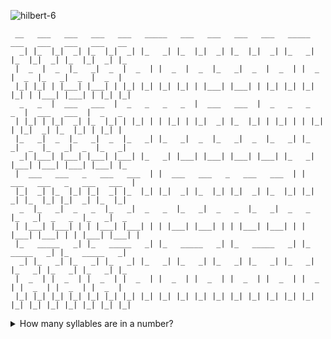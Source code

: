 ![hilbert-6](https://github.com/barabo/barabo/assets/4342684/a7ae484f-d97f-4fd8-ad79-0c81ecf35439)


```
 __   ___   ___   ___   ___   _____   ___   ___   ___   ___   _____   ___   ___   ___   ___   __
  _| |_  |_|  _| |_  |_|  _| |_   _| |_  |_|  _| |_  |_|  _| |_   _| |_  |_|  _| |_  |_|  _| |_
 |  _  |  _  |_   _|  _  |  _  | |  _  |  _  |_   _|  _  |  _  | |  _  |  _  |_   _|  _  |  _  |
 |_| |_| | |___| |___| | |_| |_| |_| |_| | |___| |___| | |_| |_| |_| |_| | |___| |___| | |_| |_|
  _   _  |  ___   ___  |  _   _   _   _  |  ___   ___  |  _   _   _   _  |  ___   ___  |  _   _
 | |_| | |_|  _| |_  |_| | |_| | | |_| | |_|  _| |_  |_| | |_| | | |_| | |_|  _| |_  |_| | |_| |
 |_   _|  _  |_   _|  _  |_   _| |_   _|  _  |_   _|  _  |_   _| |_   _|  _  |_   _|  _  |_   _|
  _| |___| |___| |___| |___| |_   _| |___| |___| |___| |___| |_   _| |___| |___| |___| |___| |_
 |  ___   ___   _   ___   ___  | |  ___   ___   _   ___   ___  | |  ___   ___   _   ___   ___  |
 |_|  _| |_  |_| |_|  _| |_  |_| |_|  _| |_  |_| |_|  _| |_  |_| |_|  _| |_  |_| |_|  _| |_  |_|
  _  |_   _|  _   _  |_   _|  _   _  |_   _|  _   _  |_   _|  _   _  |_   _|  _   _  |_   _|  _
 | |___| |___| | | |___| |___| | | |___| |___| | | |___| |___| | | |___| |___| | | |___| |___| |
 |_   _____   _| |_   _____   _| |_   _____   _| |_   _____   _| |_   _____   _| |_   _____   _|
  _| |_   _| |_   _| |_   _| |_   _| |_   _| |_   _| |_   _| |_   _| |_   _| |_   _| |_   _| |_
 |  _  | |  _  | |  _  | |  _  | |  _  | |  _  | |  _  | |  _  | |  _  | |  _  | |  _  | |  _  |
 |_| |_| |_| |_| |_| |_| |_| |_| |_| |_| |_| |_| |_| |_| |_| |_| |_| |_| |_| |_| |_| |_| |_| |_|

```

<details>
 <summary>How many syllables are in a number?</summary>

This code currently only supports numbers up to 1 undecillian - maybe someday I'll solve it generally.

```python
def syllables(n):
    def exp_syllables(power):
        if power > 10:
            raise ValueError("Too large")
        # for million, billion, and trillion (power less than 4)
        # return 2 - all other allowed powers return 3.
        return power < 4 and 2 or 3
    if n == 0:
        return 0
    if n in [1, 2, 3, 4, 5, 6, 8, 9, 10, 12]:
        return 1
    if n in [11, 17, 70]:
        return 3
    if n <= 20 or n in [30, 40, 50, 60, 80, 90]:
        return 2
    if n < 100:
        return syllables(10 * (n // 10)) + syllables(n % 10)
    if n < 1000:
        hundreds = n // 100
        return (hundreds == 7 and 4 or 3) + syllables(n - 100 * hundreds)
    
    exp = int(math.log10(n) // 3)  # thousands, millions, billions, ...
    power = int(math.pow(1000, exp))
    leftmost = n // power
    remainder = n - leftmost * power
    return syllables(leftmost) + exp_syllables(exp) + syllables(remainder)
```

 
</details>

<!--
**barabo/barabo** is a ✨ _special_ ✨ repository because its `README.md` (this file) appears on your GitHub profile.

Here are some ideas to get you started:

- 🔭 I’m currently working on ...
- 🌱 I’m currently learning ...
- 👯 I’m looking to collaborate on ...
- 🤔 I’m looking for help with ...
- 💬 Ask me about ...
- 📫 How to reach me: ...
- 😄 Pronouns: ...
- ⚡ Fun fact: ...
-->
